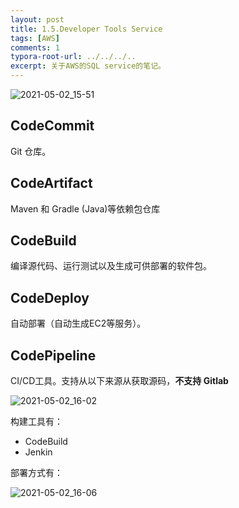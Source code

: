 ```yaml
---
layout: post
title: 1.5.Developer Tools Service
tags: [AWS]
comments: 1
typora-root-url: ../../../..
excerpt: 关于AWS的SQL service的笔记。
---
```


![2021-05-02_15-51](/assets/blog_res/2021-05-02_15-51.png)

## CodeCommit

Git 仓库。

## CodeArtifact

Maven 和 Gradle (Java)等依赖包仓库

## CodeBuild

编译源代码、运行测试以及生成可供部署的软件包。

## CodeDeploy

自动部署（自动生成EC2等服务）。

## CodePipeline

CI/CD工具。支持从以下来源从获取源码，**不支持 Gitlab**

![2021-05-02_16-02](/assets/blog_res/2021-05-02_16-02.png)

构建工具有：

- CodeBuild
- Jenkin

部署方式有：

![2021-05-02_16-06](/assets/blog_res/2021-05-02_16-06.png)